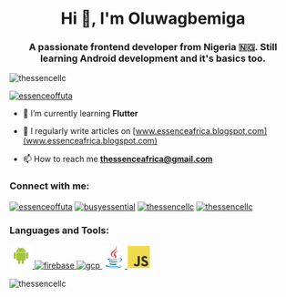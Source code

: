 <h1 align="center">Hi 👋, I'm Oluwagbemiga</h1>
<h3 align="center">A passionate frontend developer from Nigeria 🇳🇬. Still learning Android development and it's basics too.</h3>

<p align="left"> <img src="https://komarev.com/ghpvc/?username=thessencellc&label=Profile%20views&color=0e75b6&style=flat" alt="thessencellc" /> </p>

<p align="left"> <a href="https://twitter.com/essenceoffuta" target="blank"><img src="https://img.shields.io/twitter/follow/essenceoffuta?logo=twitter&style=for-the-badge" alt="essenceoffuta" /></a> </p>

- 🌱 I’m currently learning **Flutter**

- 📝 I regularly write articles on [www.essenceafrica.blogspot.com](www.essenceafrica.blogspot.com)

- 📫 How to reach me **thessenceafrica@gmail.com**

<h3 align="left">Connect with me:</h3>
<p align="left">
<a href="https://twitter.com/essenceoffuta" target="blank"><img align="center" src="https://raw.githubusercontent.com/rahuldkjain/github-profile-readme-generator/master/src/images/icons/Social/twitter.svg" alt="essenceoffuta" height="30" width="40" /></a>
<a href="https://fb.com/busyessential" target="blank"><img align="center" src="https://raw.githubusercontent.com/rahuldkjain/github-profile-readme-generator/master/src/images/icons/Social/facebook.svg" alt="busyessential" height="30" width="40" /></a>
<a href="https://instagram.com/thessencellc" target="blank"><img align="center" src="https://raw.githubusercontent.com/rahuldkjain/github-profile-readme-generator/master/src/images/icons/Social/instagram.svg" alt="thessencellc" height="30" width="40" /></a>
<a href="https://www.youtube.com/c/thessencellc" target="blank"><img align="center" src="https://raw.githubusercontent.com/rahuldkjain/github-profile-readme-generator/master/src/images/icons/Social/youtube.svg" alt="thessencellc" height="30" width="40" /></a>
</p>

<h3 align="left">Languages and Tools:</h3>
<p align="left"> <a href="https://developer.android.com" target="_blank" rel="noreferrer"> <img src="https://raw.githubusercontent.com/devicons/devicon/master/icons/android/android-original-wordmark.svg" alt="android" width="40" height="40"/> </a> <a href="https://firebase.google.com/" target="_blank" rel="noreferrer"> <img src="https://www.vectorlogo.zone/logos/firebase/firebase-icon.svg" alt="firebase" width="40" height="40"/> </a> <a href="https://cloud.google.com" target="_blank" rel="noreferrer"> <img src="https://www.vectorlogo.zone/logos/google_cloud/google_cloud-icon.svg" alt="gcp" width="40" height="40"/> </a> <a href="https://www.java.com" target="_blank" rel="noreferrer"> <img src="https://raw.githubusercontent.com/devicons/devicon/master/icons/java/java-original.svg" alt="java" width="40" height="40"/> </a> <a href="https://developer.mozilla.org/en-US/docs/Web/JavaScript" target="_blank" rel="noreferrer"> <img src="https://raw.githubusercontent.com/devicons/devicon/master/icons/javascript/javascript-original.svg" alt="javascript" width="40" height="40"/> </a> </p>

<p><img align="center" src="https://github-readme-stats.vercel.app/api/top-langs?username=thessencellc&show_icons=true&locale=en&layout=compact" alt="thessencellc" /></p>
